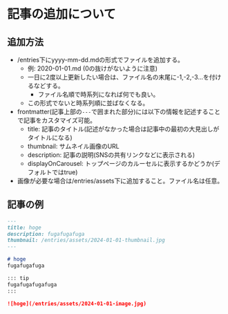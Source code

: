 # 記事の追加について

## 追加方法
- /entries下にyyyy-mm-dd.mdの形式でファイルを追加する。
  - 例: 2020-01-01.md (0の抜けがないように注意)
  - 一日に2度以上更新したい場合は、ファイル名の末尾に-1,-2,-3...を付けるなどする。
    - ファイル名順で時系列になれば何でも良い。
  - この形式でないと時系列順に並ばなくなる。
- frontmatter(記事上部の`---`で囲まれた部分)には以下の情報を記述することで記事をカスタマイズ可能。
  - title: 記事のタイトル(記述がなかった場合は記事中の最初の大見出しがタイトルになる)
  - thumbnail: サムネイル画像のURL
  - description: 記事の説明(SNSの共有リンクなどに表示される)
  - displayOnCarousel: トップページのカルーセルに表示するかどうか(デフォルトではtrue)
- 画像が必要な場合は/entries/assets下に追加すること。ファイル名は任意。

## 記事の例
```markdown
---
title: hoge
description: fugafugafuga
thumbnail: /entries/assets/2024-01-01-thumbnail.jpg
---

# hoge
fugafugafuga

::: tip
fugafugafugafuga
:::

![hoge](/entries/assets/2024-01-01-image.jpg)
```
